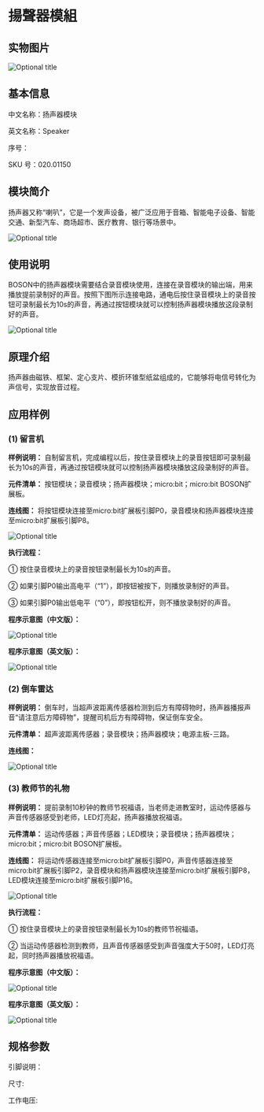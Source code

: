 # 揚聲器模組

## 实物图片

![Optional title](.gitbook/assets/boson-yang-sheng-qi-mo-kuai-shi-wu-tu.jpg)

## 基本信息

中文名称：扬声器模块

英文名称：Speaker

序号：

SKU 号：020.01150

## 模块简介

扬声器又称“喇叭”，它是一个发声设备，被广泛应用于音箱、智能电子设备、智能交通、新型汽车、商场超市、医疗教育、银行等场景中。

![Optional title](.gitbook/assets/boson-yang-sheng-qi-mo-kuai-shi-li.png)

## 使用说明

BOSON中的扬声器模块需要结合录音模块使用，连接在录音模块的输出端，用来播放提前录制好的声音。按照下图所示连接电路，通电后按住录音模块上的录音按钮可录制最长为10s的声音，再通过按钮模块就可以控制扬声器模块播放这段录制好的声音。

![Optional title](.gitbook/assets/boson-yang-sheng-qi-mo-kuai-shi-yong-shuo-ming.png)

## 原理介绍

扬声器由磁铁、框架、定心支片、模折环锥型纸盆组成的，它能够将电信号转化为声信号，实现放音过程。

## 应用样例

### **\(1\) 留言机**

**样例说明：** 自制留言机，完成编程以后，按住录音模块上的录音按钮即可录制最长为10s的声音，再通过按钮模块就可以控制扬声器模块播放这段录制好的声音。

**元件清单：** 按钮模块；录音模块；扬声器模块；micro:bit；micro:bit BOSON扩展板。

**连线图：** 将按钮模块连接至micro:bit扩展板引脚P0，录音模块和扬声器模块连接至micro:bit扩展板引脚P8。

![Optional title](.gitbook/assets/boson-yang-sheng-qi-mo-kuai-liu-yan-ji-lian-xian-tu.png)

**执行流程：**

① 按住录音模块上的录音按钮录制最长为10s的声音。

② 如果引脚P0输出高电平（“1”），即按钮被按下，则播放录制好的声音。

③ 如果引脚P0输出低电平（“0”），即按钮松开，则不播放录制好的声音。

**程序示意图（中文版）：**

![Optional title](.gitbook/assets/boson-yang-sheng-qi-mo-kuai-liu-yan-ji-cheng-xu-shi-yi-tu-zhong-wen-ban.png)

**程序示意图（英文版）：**

![Optional title](.gitbook/assets/boson-yang-sheng-qi-mo-kuai-liu-yan-ji-cheng-xu-shi-yi-tu-ying-wen-ban.png)

### **\(2\) 倒车雷达**

**样例说明：** 倒车时，当超声波距离传感器检测到后方有障碍物时，扬声器播报声音“请注意后方障碍物”，提醒司机后方有障碍物，保证倒车安全。

**元件清单：** 超声波距离传感器；录音模块；扬声器模块；电源主板-三路。

**连线图：**

![Optional title](.gitbook/assets/boson-yang-sheng-qi-mo-kuai-dao-che-lei-da-lian-xian-tu.png)

### **\(3\) 教师节的礼物**

**样例说明：** 提前录制10秒钟的教师节祝福语，当老师走进教室时，运动传感器与声音传感器感受到老师，LED灯亮起，扬声器播放祝福语。

**元件清单：** 运动传感器；声音传感器；LED模块；录音模块；扬声器模块；micro:bit；micro:bit BOSON扩展板。

**连线图：** 将运动传感器连接至micro:bit扩展板引脚P0，声音传感器连接至micro:bit扩展板引脚P2，录音模块和扬声器模块连接至micro:bit扩展板引脚P8，LED模块连接至micro:bit扩展板引脚P16。

![Optional title](.gitbook/assets/boson-yang-sheng-qi-mo-kuai-jiao-shi-jie-de-li-wu-lian-xian-tu.png)

**执行流程：**

① 按住录音模块上的录音按钮录制最长为10s的教师节祝福语。

② 当运动传感器检测到教师，且声音传感器感受到声音强度大于50时，LED灯亮起，同时扬声器播放祝福语。

**程序示意图（中文版）：**

![Optional title](.gitbook/assets/boson-yang-sheng-qi-mo-kuai-jiao-shi-jie-de-li-wu-cheng-xu-shi-yi-tu-zhong-wen-ban.png)

**程序示意图（英文版）：**

![Optional title](.gitbook/assets/boson-yang-sheng-qi-mo-kuai-jiao-shi-jie-de-li-wu-cheng-xu-shi-yi-tu-ying-wen-ban.png)

## 规格参数

引脚说明：

尺寸:

工作电压:


